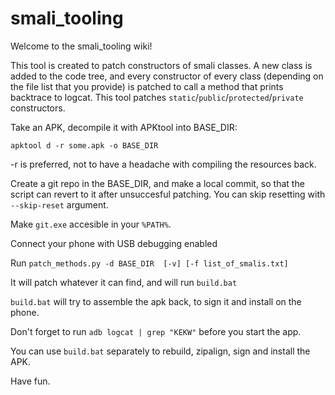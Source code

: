 # smali_tooling


Welcome to the smali_tooling wiki!

This tool is created to patch constructors of smali classes. A new class is added to the code tree, and every constructor of every class (depending on the file list that you provide) is patched to call a method that prints backtrace to logcat. This tool patches `static`/`public`/`protected`/`private` constructors. 

Take an APK, decompile it with APKtool into BASE_DIR:

```
apktool d -r some.apk -o BASE_DIR
```

-r is preferred, not to have a headache with compiling the resources back.

Create a git repo in the BASE_DIR, and make a local commit, so that the script can revert to it after unsuccesful patching. You can skip resetting with `--skip-reset` argument.

Make `git.exe` accesible in your `%PATH%`.

Connect your phone with USB debugging enabled

Run `patch_methods.py -d BASE_DIR  [-v] [-f list_of_smalis.txt]`

It will patch whatever it can find, and will run `build.bat`

`build.bat` will try to assemble the apk back, to sign it and install on the phone.

Don't forget to run `adb logcat | grep "KEKW"` before you start the app.

You can use `build.bat` separately to rebuild, zipalign, sign and install the APK.

Have fun.

